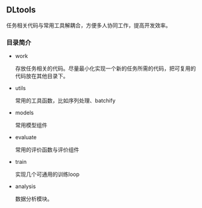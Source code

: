 ## DLtools

任务相关代码与常用工具解耦合，方便多人协同工作，提高开发效率。



### 目录简介

- work

  存放任务相关的代码。尽量最小化实现一个新的任务所需的代码，把可复用的代码放在其他目录下。

- utils

  常用的工具函数，比如序列处理、batchify

- models

  常用模型组件

- evaluate

  常用的评价函数与评价组件

- train

  实现几个可通用的训练loop

- analysis

  数据分析模块。

